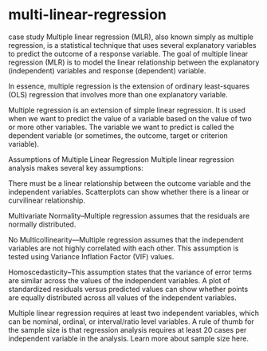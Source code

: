 # multi-linear-regression
case study
Multiple linear regression (MLR), also known simply as multiple regression, is a statistical technique that uses several explanatory variables to predict the outcome of a response variable. The goal of multiple linear regression (MLR) is to model the linear relationship between the explanatory (independent) variables and response (dependent) variable.


In essence, multiple regression is the extension of ordinary least-squares (OLS) regression that involves more than one explanatory variable.


Multiple regression is an extension of simple linear regression. It is used when we want to predict the value of a variable based on the value of two or more other variables. The variable we want to predict is called the dependent variable (or sometimes, the outcome, target or criterion variable).

Assumptions of Multiple Linear Regression
Multiple linear regression analysis makes several key assumptions:

There must be a linear relationship between the outcome variable and the independent variables.  Scatterplots can show whether there is a linear or curvilinear relationship.

Multivariate Normality–Multiple regression assumes that the residuals are normally distributed.

No Multicollinearity—Multiple regression assumes that the independent variables are not highly correlated with each other.  This assumption is tested using Variance Inflation Factor (VIF) values.

Homoscedasticity–This assumption states that the variance of error terms are similar across the values of the independent variables.  A plot of standardized residuals versus predicted values can show whether points are equally distributed across all values of the independent variables.

Multiple linear regression requires at least two independent variables, which can be nominal, ordinal, or interval/ratio level variables.  A rule of thumb for the sample size is that regression analysis requires at least 20 cases per independent variable in the analysis. Learn more about sample size here.
